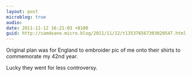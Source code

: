 ```yaml
---
layout: post
microblog: true
audio: 
date: 2011-11-12 16:21:03 +0100
guid: http://samdeane.micro.blog/2011/11/12/t135376567303020547.html
---
```

Original plan was for England to embroider pic of me onto their shirts to commemorate my 42nd year.

Lucky they went for less controversy.
